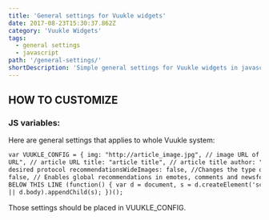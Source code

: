 ```yaml
---
title: 'General settings for Vuukle widgets'
date: 2017-08-23T15:30:37.862Z
category: 'Vuukle Widgets'
tags:
  - general settings
  - javascript
path: '/general-settings/'
shortDescription: 'Simple general settings for Vuukle widgets in javascript'
---
```


## HOW TO CUSTOMIZE

### JS variables:

Here are general settings that applies to whole Vuukle system:

```html
var VUUKLE_CONFIG = { img: "http://article_image.jpg", // image URL of the article tags: "tag1, tag2, tag3", // tags of the article url: "Your article
URL", // article URL title: "article title", // article title author: "article author", // author of the article link:"https://[url]", //Choose
desired protocol recommendationsWideImages: false, //Changes the type of recommendation cards for emote and comment widgets globalRecommendations:
false, // Enables global recommendations in emotes, comments and newsfeed widget wordpressSync: "true", //Sync with WordPress }; // ⛔️ DON'T EDIT
BELOW THIS LINE (function() { var d = document, s = d.createElement('script'); s.async = true; s.src = 'https://cdn.vuukle.com/platform.js'; (d.head
|| d.body).appendChild(s); })();
```

Those settings should be placed in VUUKLE_CONFIG.
